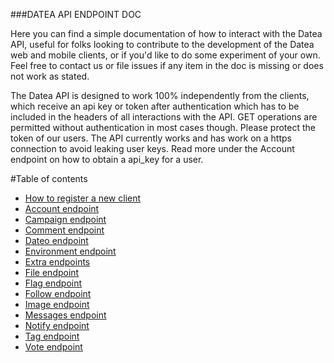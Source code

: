 ###DATEA API ENDPOINT DOC

Here you can find a simple documentation of how to interact with the Datea API, useful for folks looking to contribute to the development of the Datea web and mobile clients, or if you'd like to do some experiment of your own. Feel free to contact us or file issues if any item in the doc is missing or does not work as stated.

The Datea API is designed to work 100% independently from the clients, which receive an api key or token after authentication which has to be included in the headers of all interactions with the API. GET operations are permitted without authentication in most cases though. Please protect the token of our users. The API currently works and has work on a https connection to avoid leaking user keys. Read more under the Account endpoint on how  to obtain a api_key for a user.

#Table of contents

* [How to register a new client](RegisterAClient.md)
* [Account endpoint](AccountApi.md)
* [Campaign endpoint](CampaignApi.md)
* [Comment endpoint](CommentApi.md)
* [Dateo endpoint](DateoApi.md)
* [Environment endpoint](EnvironmentApi.md)
* [Extra endpoints](ExtraEndpoints.md)
* [File endpoint](FileApi.md)
* [Flag endpoint](FlagApi.md)
* [Follow endpoint](FollowApi.md)
* [Image endpoint](ImageApi.md)
* [Messages endpoint](Messages.md)
* [Notify endpoint](NotifyApi.md)
* [Tag endpoint](TagApi.md)
* [Vote endpoint](VoteApi.md)
